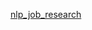 [nlp_job_research](https://github.com/violets-blue/violets-blue.github.io/blob/master/data/nlp%E5%AE%9E%E4%B9%A0%E8%B0%83%E7%A0%94.xlsx?raw=true)

